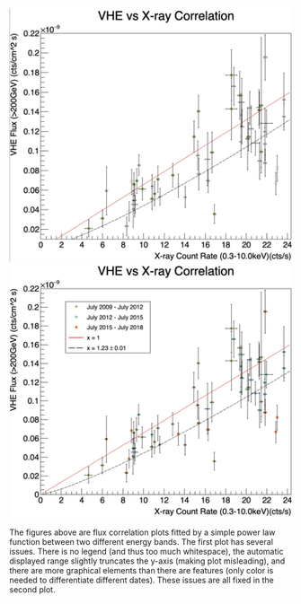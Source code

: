 ![Bad Correlation Plot](https://github.com/comooney711/DSPS_CMooney/blob/main/HW6/Bad%20Plot.jpg)
![Good Correlation Plot](https://github.com/comooney711/DSPS_CMooney/blob/main/HW6/Good%20Plot.jpg)

The figures above are flux correlation plots fitted by a simple power law function between two different energy bands. The first plot has several issues. There is no legend (and thus too much whitespace), the automatic displayed range slightly truncates the y-axis (making plot misleading), and there are more graphical elements than there are features (only color is needed to differentiate different dates). These issues are all fixed in the second plot.
